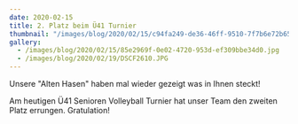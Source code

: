 ```yaml
---
date: 2020-02-15
title: 2. Platz beim Ü41 Turnier
thumbnail: "/images/blog/2020/02/15/c94fa249-de36-46ff-9510-7f7b6e72b65e.jpg"
gallery:
  - /images/blog/2020/02/15/85e2969f-0e02-4720-953d-ef309bbe34d0.jpg
  - /images/blog/2020/02/19/DSCF2610.JPG
---
```


Unsere "Alten Hasen" haben mal wieder gezeigt was in Ihnen steckt!

Am heutigen Ü41 Senioren Volleyball Turnier hat unser Team den zweiten Platz errungen. Gratulation!
